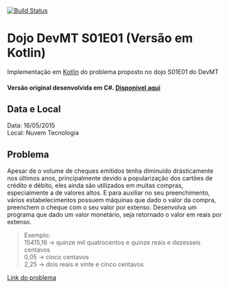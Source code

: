 [![Build Status](https://travis-ci.org/castrolol/dojo-s01e01-cheque-por-extenso.kotlin.svg?branch=master)](https://travis-ci.org/castrolol/dojo-s01e01-cheque-por-extenso.kotlin)

# Dojo DevMT S01E01 (Versão em Kotlin) 
Implementação em [Kotlin](https://kotlinlang.org/) do problema proposto no dojo S01E01 do DevMT
#### Versão original desenvolvida em C#. [Disponivel aqui](https://github.com/devmatogrosso/dojo-s01e01-cheque-por-extenso)

## Data e Local
Data: 16/05/2015  
Local: Nuvem Tecnologia  

## Problema
Apesar de o volume de cheques emitidos tenha diminuído drásticamente nos últimos anos,
principalmente devido a popularização dos cartões de crédito e débito, eles ainda são
utilizados em muitas compras, especialmente a de valores altos. E para auxiliar no seu
preenchimento, vários estabelecimentos possuem máquinas que dado o valor da compra,
preenchem o cheque com o seu valor por extenso.
Desenvolva um programa que dado um valor monetário, seja retornado o valor em reais
por extenso.
>Exemplo: <br/>
15415,16 -> quinze mil quatrocentos e quinze reais e dezesseis centavos <br/>
0,05 -> cinco centavos <br/>
2,25 -> dois reais e vinte e cinco centavos <br/>

[Link do problema](http://dojopuzzles.com/problemas/exibe/cheque-por-extenso/)
 
 
